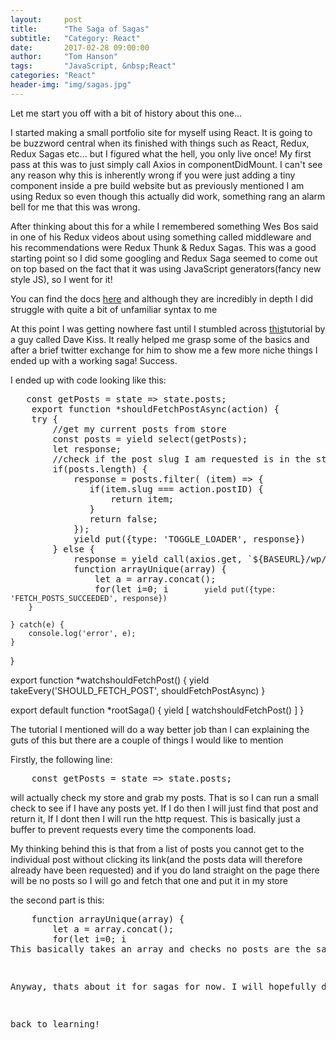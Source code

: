 ```yaml
---
layout:     post
title:      "The Saga of Sagas"
subtitle:   "Category: React"
date:       2017-02-28 09:00:00
author:     "Tom Hanson"
tags:       "JavaScript, &nbsp;React"
categories: "React"
header-img: "img/sagas.jpg"
---
```


<p>Let me start you off with a bit of history about this one...</p>
<p>I started making a small portfolio site for myself using React. It is going to be buzzword central when its finished with things such as React, Redux, Redux Sagas etc... but I figured what the hell, you only live once!
My first pass at this was to just simply call Axios in componentDidMount. I can't see any reason why this is inherently wrong if you were just adding a tiny component inside a pre build website but as previously mentioned I am using Redux 
so even though this actually did work, something rang an alarm bell for me that this was wrong.
</p>
<p>After thinking about this for a while I remembered something Wes Bos said in one of his Redux videos about using something called middleware and his recommendations were Redux Thunk &amp; Redux Sagas. This was a good starting point so I did some googling and Redux Saga seemed to come out on top based on the fact that it was using JavaScript generators(fancy new style JS), so I went for it!</p>
<p>You can find the docs <a href="https://redux-saga.github.io/redux-saga/docs/ExternalResources.html" target="_blank" rel="noopener">here</a> and although they are incredibly in depth I did struggle with quite a bit of unfamiliar syntax to me</p>
<p>At this point I was getting nowhere fast until I stumbled across <a href="https://www.youtube.com/watch?v=msx0Qiu8NxQ" target="_blank" rel="noopener">this</a>tutorial by a guy called Dave Kiss. It really helped me grasp some of the basics and after a brief twitter exchange for him to show me a few more niche things I ended up with a working saga! Success. </p>
<p>I ended up with code looking like this:</p>
<pre>
   const getPosts = state => state.posts;
    export function *shouldFetchPostAsync(action) {
    try {
        //get my current posts from store
        const posts = yield select(getPosts);
        let response;
        //check if the post slug I am requested is in the store already
        if(posts.length) {
            response = posts.filter( (item) => {
               if(item.slug === action.postID) {
                   return item;
               }
               return false;
            });
            yield put({type: 'TOGGLE_LOADER', response})
        } else {
            response = yield call(axios.get, `${BASEURL}/wp/v2/projects?slug=${ action.postID }`);
            function arrayUnique(array) {
                let a = array.concat();
                for(let i=0; i<a.length; ++i) {
                    for(let j=i+1; j<a.length; ++j) {
                        if(a[i] === a[j])
                            a.splice(j--, 1);
                    }
                }
                return a;
            }
            // concatenate both arrays and then filter them for only unique ones
            response.data = arrayUnique(posts.concat(response.data));

            yield put({type: 'FETCH_POSTS_SUCCEEDED', response})
        }

    } catch(e) {
        console.log('error', e);
    }
}

export function *watchshouldFetchPost() {
    yield takeEvery('SHOULD_FETCH_POST', shouldFetchPostAsync)
}

export default function *rootSaga() {
    yield [
        watchshouldFetchPost()
    ]
}
</pre>

<p>The tutorial I mentioned will do a way better job than I can explaining the guts of this but there are a couple of things I would like to mention</p>
<p>Firstly, the following line:
<pre>
    const getPosts = state => state.posts;
</pre>
will actually check my store and grab my posts. That is so I can run a small check to see if I have any posts yet. If I do then I will just find that post and return it, If I dont then I will run the http request.
This is basically just a buffer to prevent requests every time the components load.</p>
<p>My thinking behind this is that from a list of posts you cannot get to the individual post without clicking its link(and the posts data will therefore already have been requested) and if you do land straight on the page there will be no posts so I will go and fetch that one and put it in my store</p>
<p>the second part is this:
<pre>
    function arrayUnique(array) {
        let a = array.concat();
        for(let i=0; i<a.length; ++i) {
            for(let j=i+1; j<a.length; ++j) {
                if(a[i] === a[j])
                    a.splice(j--, 1);
            }
        }
        return a;
    }
</pre>
This basically takes an array and checks no posts are the same in it. Just so I never have any duplicate posts in my store - though as I look at it now I am wondering if I will ever need that so that may go!
</p>
<p>Anyway, thats about it for sagas for now. I will hopefully do an updated post when I actually know a bit more but for now it is working and I soret of understand why!</p>
<p>back to learning!</p>

